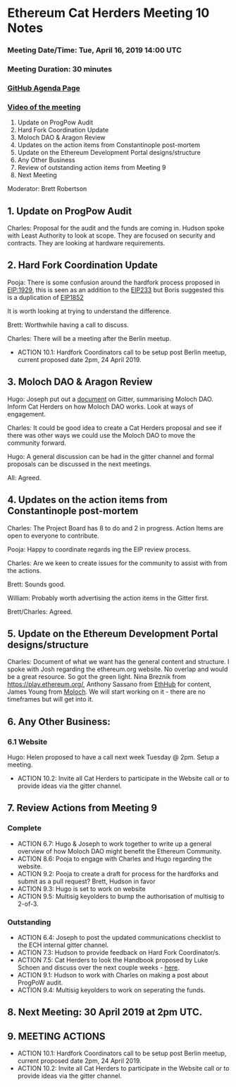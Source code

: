# Ethereum Cat Herders Meeting 10 Notes
### Meeting Date/Time: Tue, April 16, 2019 14:00 UTC
### Meeting Duration: 30 minutes
### [GitHub Agenda Page](https://github.com/ethereum-cat-herders/PM/issues/38)
### [Video of the meeting](https://youtu.be/G_sSBg7_g0U)

1. Update on ProgPow Audit 
1. Hard Fork Coordination Update
1. Moloch DAO & Aragon Review
1. Updates on the action items from Constantinople post-mortem
1. Update on the Ethereum Development Portal designs/structure
1. Any Other Business
1. Review of outstanding action items from Meeting 9
1. Next Meeting

Moderator: Brett Robertson

## 1. Update on ProgPow Audit

Charles: Proposal for the audit and the funds are coming in. Hudson spoke with Least Authority to look at scope. They are focused on security and contracts. They are looking at hardware requirements.

## 2. Hard Fork Coordination Update

Pooja: There is some confusion around the hardfork process proposed in [EIP:1929](https://github.com/ethereum/EIPs/pull/1929), this is seen as an addition to the [EIP233](https://github.com/ethereum/EIPs/blob/7b5ffd204c8fc632fd812ffbb7f82ac13a7f880e/EIPS/eip-233.md) but Boris suggested this is a duplication of [EIP1852](https://github.com/ethereum/EIPs/pull/1852)

It is worth looking at trying to understand the difference.

Brett: Worthwhile having a call to discuss.

Charles: There will be a meeting after the Berlin meetup.

- ACTION 10.1: Hardfork Coordinators call to be setup post Berlin meetup, current proposed date 2pm, 24 April 2019.

## 3. Moloch DAO & Aragon Review

Hugo: Joseph put out a [document](https://hackmd.io/O14rsWJNSH2_QmTzndaCOA) on Gitter, summarising Moloch DAO. Inform Cat Herders on how Moloch DAO works. Look at ways of engagement.

Charles: It could be good idea to create a Cat Herders proposal and see if there was other ways we could use the Moloch DAO to move the community forward. 

Hugo: A general discussion can be had in the gitter channel and formal proposals can be discussed in the next meetings.

All: Agreed.

## 4. Updates on the action items from Constantinople post-mortem

Charles: The Project Board has 8 to do and 2 in progress. Action Items are open to everyone to contribute.

Pooja: Happy to coordinate regards ing the EIP review process. 

Charles: Are we keen to create issues for the community to assist with from the actions.

Brett: Sounds good.

William: Probably worth advertising the action items in the Gitter first.

Brett/Charles: Agreed.

## 5. Update on the Ethereum Development Portal designs/structure

Charles: Document of what we want has the general content and structure. I spoke with Josh regarding the ethereum.org website. No overlap and would be a great resource. So got the green light. Nina Breznik from https://play.ethereum.org/, Anthony Sassano from [EthHub](ethhub.io) for content, James Young from [Moloch](https://molochdao.com/). We will start working on it - there are no timeframes but will get into it.

## 6. Any Other Business:

### 6.1 Website

Hugo: Helen proposed to have a call next week Tuesday @ 2pm. Setup a meeting. 

- ACTION 10.2: Invite all Cat Herders to participate in the Website call or to provide ideas via the gitter channel.

## 7. Review Actions from Meeting 9

### Complete 
- ACTION 6.7: Hugo & Joseph to work together to write up a general overview of how Moloch DAO might benefit the Ethereum Community.
- ACTION 8.6: Pooja to engage with Charles and Hugo regarding the website.
- ACTION 9.2: Pooja to create a draft for process for the hardforks and submit as a pull request? Brett, Hudson in favor
- ACTION 9.3: Hugo is set to work on website
- ACTION 9.5: Multisig keyolders to bump the authorisation of multisig to 2-of-3.

### Outstanding 
- ACTION 6.4: Joseph to post the updated communications checklist to the ECH internal gitter channel. 
- ACTION 7.3: Hudson to provide feedback on Hard Fork Coordinator/s. 
- ACTION 7.5: Cat Herders to look the Handbook proposed by Luke Schoen and discuss over the next couple weeks - [here](https://github.com/ethereum-cat-herders/PM/blob/7cc3a8568f7eddb3744b182f1b560984ce3a3f86/projects/eth1.x/project-admin/project-management/MANAGEMENT_PLAN.md).
- ACTION 9.1: Hudson to work with Charles on making a post about ProgPoW audit.
- ACTION 9.4: Multisig keyolders to work on seperating the funds.


## 8. Next Meeting: 30 April 2019 at 2pm UTC.

## 9. MEETING ACTIONS

- ACTION 10.1: Hardfork Coordinators call to be setup post Berlin meetup, current proposed date 2pm, 24 April 2019.
- ACTION 10.2: Invite all Cat Herders to participate in the Website call or to provide ideas via the gitter channel.
